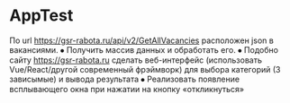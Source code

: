 # AppTest

По url https://gsr-rabota.ru/api/v2/GetAllVacancies расположен json в вакансиями.
⦁	Получить массив данных и обработать его.
⦁	Подобно сайту https://gsr-rabota.ru сделать веб-интерфейс (использовать Vue/React/другой современный фрэймворк) для выбора категорий (3 зависымые) и вывода результата
⦁	Реализовать появление всплывающего окна при нажатии на кнопку «откликнуться»